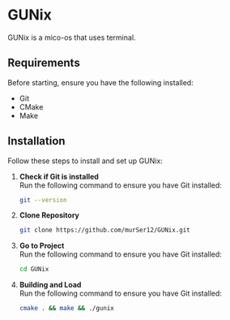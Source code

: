 # GUNix

GUNix is a mico-os that uses terminal.


## Requirements

Before starting, ensure you have the following installed:

- Git
- CMake
- Make
## Installation

Follow these steps to install and set up GUNix:

1. **Check if Git is installed**  
   Run the following command to ensure you have Git installed:
   ```bash
   git --version
2. **Clone Repository**  
   ```bash
   git clone https://github.com/murSer12/GUNix.git
2. **Go to Project**  
   Run the following command to ensure you have Git installed:
   ```bash
   cd GUNix
3. **Building and Load**  
   Run the following command to ensure you have Git installed:
   ```bash
   cmake . && make && ./gunix
